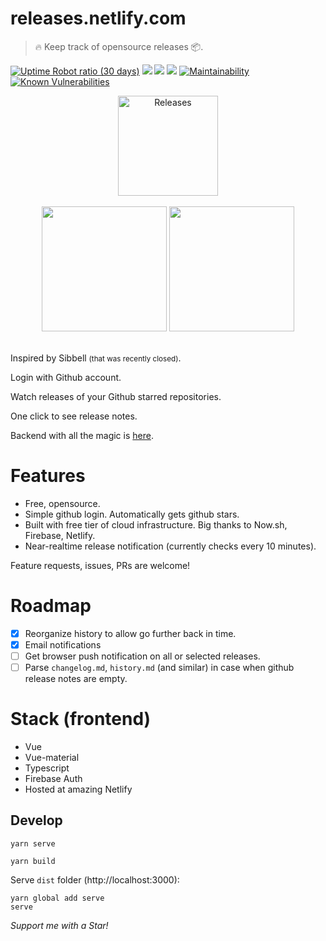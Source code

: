 # releases.netlify.com

> 🔥 Keep track of opensource releases 📦.

[![Uptime Robot ratio (30 days)](https://img.shields.io/uptimerobot/ratio/m780525367-7efd11da78ed3262679d967a.svg?style=flat-square)](https://stats.uptimerobot.com/LvXvNC2j5)
![](https://circleci.com/gh/kirillgroshkov/kg-releases.svg?style=shield&circle-token=0726fc25e3099b913bea54e5f6980e8ba15abea9)
[![](https://img.shields.io/badge/code_style-prettier-ff69b4.svg?style=flat-square)](https://github.com/prettier/prettier)
[![](https://img.shields.io/badge/license-MIT-blue.svg?style=flat-square)](LICENSE)
[![Maintainability](https://api.codeclimate.com/v1/badges/864acacfc0e17f7531bc/maintainability)](https://codeclimate.com/github/kirillgroshkov/kg-releases/maintainability)
[![Known Vulnerabilities](https://snyk.io/test/github/kirillgroshkov/kg-releases/badge.svg)](https://snyk.io/test/github/kirillgroshkov/kg-releases)

<div align="center">
    <img width="160" src="https://releases.netlify.com/static/img/logo1.png" alt="Releases">
    <br>
    <br>
    <img width="200" src="https://releases.netlify.com/static/img/screen/screen1.png">
    <img width="200" src="https://releases.netlify.com/static/img/screen/screen2.png">
    <br>
    <br>
</div>

Inspired by Sibbell <small>(that was recently closed)</small>.

Login with Github account.

Watch releases of your Github starred repositories.

One click to see release notes.

Backend with all the magic is [here](https://github.com/kirillgroshkov/kg-backend).

# Features

- Free, opensource.
- Simple github login. Automatically gets github stars.
- Built with free tier of cloud infrastructure. Big thanks to Now.sh, Firebase, Netlify.
- Near-realtime release notification (currently checks every 10 minutes).

Feature requests, issues, PRs are welcome!

# Roadmap

- [x] Reorganize history to allow go further back in time.
- [x] Email notifications
- [ ] Get browser push notification on all or selected releases.
- [ ] Parse `changelog.md`, `history.md` (and similar) in case when github release notes are empty.

# Stack (frontend)

- Vue
- Vue-material
- Typescript
- Firebase Auth
- Hosted at amazing Netlify

## Develop

    yarn serve

    yarn build

Serve `dist` folder (http://localhost:3000):

    yarn global add serve
    serve

_Support me with a Star!_
